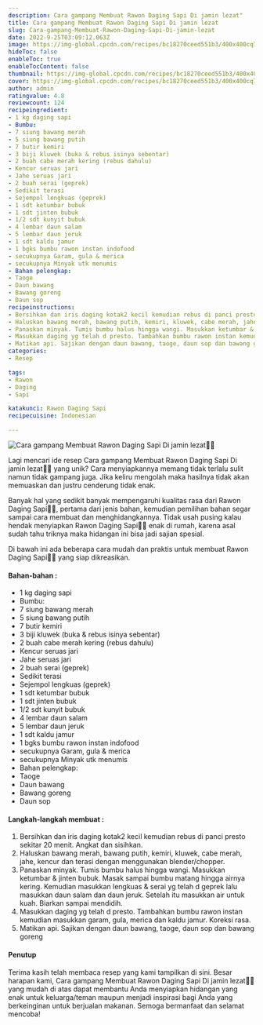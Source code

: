 ```yaml
---
description: Cara gampang Membuat Rawon Daging Sapi Di jamin lezat"
title: Cara gampang Membuat Rawon Daging Sapi Di jamin lezat
slug: Cara-gampang-Membuat-Rawon-Daging-Sapi-Di-jamin-lezat
date: 2022-9-25T03:09:12.063Z
image: https://img-global.cpcdn.com/recipes/bc18270ceed551b3/400x400cq70/photo.jpg
hideToc: false
enableToc: true
enableTocContent: false
thumbnail: https://img-global.cpcdn.com/recipes/bc18270ceed551b3/400x400cq70/photo.jpg
cover: https://img-global.cpcdn.com/recipes/bc18270ceed551b3/400x400cq70/photo.jpg
author: admin
ratingvalue: 4.8
reviewcount: 124
recipeingredient:
- 1 kg daging sapi
- Bumbu:
- 7 siung bawang merah
- 5 siung bawang putih
- 7 butir kemiri
- 3 biji kluwek (buka & rebus isinya sebentar)
- 2 buah cabe merah kering (rebus dahulu)
- Kencur seruas jari
- Jahe seruas jari
- 2 buah serai (geprek)
- Sedikit terasi
- Sejempol lengkuas (geprek)
- 1 sdt ketumbar bubuk
- 1 sdt jinten bubuk
- 1/2 sdt kunyit bubuk
- 4 lembar daun salam
- 5 lembar daun jeruk
- 1 sdt kaldu jamur
- 1 bgks bumbu rawon instan indofood
- secukupnya Garam, gula & merica
- secukupnya Minyak utk menumis
- Bahan pelengkap:
- Taoge
- Daun bawang
- Bawang goreng
- Daun sop
recipeinstructions:
- Bersihkan dan iris daging kotak2 kecil kemudian rebus di panci presto sekitar 20 menit. Angkat dan sisihkan.
- Haluskan bawang merah, bawang putih, kemiri, kluwek, cabe merah, jahe, kencur dan terasi dengan menggunakan blender/chopper.
- Panaskan minyak. Tumis bumbu halus hingga wangi. Masukkan ketumbar & jinten bubuk. Masak sampai bumbu matang hingga airnya kering. Kemudian masukkan lengkuas & serai yg telah d geprek lalu masukkan daun salam dan daun jeruk. Setelah itu masukkan air untuk kuah. Biarkan sampai mendidih.
- Masukkan daging yg telah d presto. Tambahkan bumbu rawon instan kemudian masukkan garam, gula, merica dan kaldu jamur. Koreksi rasa.
- Matikan api. Sajikan dengan daun bawang, taoge, daun sop dan bawang goreng
categories:
- Resep

tags:
- Rawon
- Daging
- Sapi

katakunci: Rawon Daging Sapi
recipecuisine: Indonesian

---
```


![Cara gampang Membuat Rawon Daging Sapi Di jamin lezat👩‍🍳](https://img-global.cpcdn.com/recipes/bc18270ceed551b3/400x400cq70/photo.jpg)

Lagi mencari ide resep Cara gampang Membuat Rawon Daging Sapi Di jamin lezat👩‍🍳 yang unik? Cara menyiapkannya memang tidak terlalu sulit namun tidak gampang juga. Jika keliru mengolah maka hasilnya tidak akan memuaskan dan justru cenderung tidak enak.

Banyak hal yang sedikit banyak mempengaruhi kualitas rasa dari Rawon Daging Sapi👩‍🍳, pertama dari jenis bahan, kemudian pemilihan bahan segar sampai cara membuat dan menghidangkannya. Tidak usah pusing kalau hendak menyiapkan Rawon Daging Sapi👩‍🍳 enak di rumah, karena asal sudah tahu triknya maka hidangan ini bisa jadi sajian spesial.

Di bawah ini ada beberapa cara mudah dan praktis untuk membuat Rawon Daging Sapi👩‍🍳 yang siap dikreasikan.

<!--inarticleads1-->

#### Bahan-bahan :

- 1 kg daging sapi
- Bumbu:
- 7 siung bawang merah
- 5 siung bawang putih
- 7 butir kemiri
- 3 biji kluwek (buka & rebus isinya sebentar)
- 2 buah cabe merah kering (rebus dahulu)
- Kencur seruas jari
- Jahe seruas jari
- 2 buah serai (geprek)
- Sedikit terasi
- Sejempol lengkuas (geprek)
- 1 sdt ketumbar bubuk
- 1 sdt jinten bubuk
- 1/2 sdt kunyit bubuk
- 4 lembar daun salam
- 5 lembar daun jeruk
- 1 sdt kaldu jamur
- 1 bgks bumbu rawon instan indofood
- secukupnya Garam, gula & merica
- secukupnya Minyak utk menumis
- Bahan pelengkap:
- Taoge
- Daun bawang
- Bawang goreng
- Daun sop

<!--inarticleads2-->

#### Langkah-langkah membuat :

1. Bersihkan dan iris daging kotak2 kecil kemudian rebus di panci presto sekitar 20 menit. Angkat dan sisihkan.
1. Haluskan bawang merah, bawang putih, kemiri, kluwek, cabe merah, jahe, kencur dan terasi dengan menggunakan blender/chopper.
1. Panaskan minyak. Tumis bumbu halus hingga wangi. Masukkan ketumbar & jinten bubuk. Masak sampai bumbu matang hingga airnya kering. Kemudian masukkan lengkuas & serai yg telah d geprek lalu masukkan daun salam dan daun jeruk. Setelah itu masukkan air untuk kuah. Biarkan sampai mendidih.
1. Masukkan daging yg telah d presto. Tambahkan bumbu rawon instan kemudian masukkan garam, gula, merica dan kaldu jamur. Koreksi rasa.
1. Matikan api. Sajikan dengan daun bawang, taoge, daun sop dan bawang goreng

#### Penutup

Terima kasih telah membaca resep yang kami tampilkan di sini. Besar harapan kami, Cara gampang Membuat Rawon Daging Sapi Di jamin lezat👩‍🍳 yang mudah di atas dapat membantu Anda menyiapkan hidangan yang enak untuk keluarga/teman maupun menjadi inspirasi bagi Anda yang berkeinginan untuk berjualan makanan. Semoga bermanfaat dan selamat mencoba!